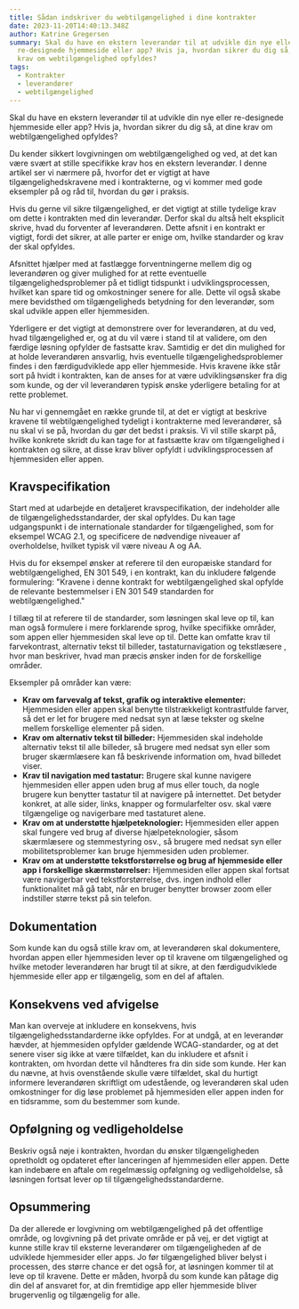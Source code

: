 ```yaml
---
title: Sådan indskriver du webtilgængelighed i dine kontrakter
date: 2023-11-20T14:40:13.348Z
author: Katrine Gregersen
summary: Skal du have en ekstern leverandør til at udvikle din nye eller
  re-designede hjemmeside eller app? Hvis ja, hvordan sikrer du dig så, at dine
  krav om webtilgængelighed opfyldes?
tags:
  - Kontrakter
  - leverandører
  - webtilgængelighed
---
```

Skal du have en ekstern leverandør til at udvikle din nye eller re-designede hjemmeside eller app? Hvis ja, hvordan sikrer du dig så, at dine krav om webtilgængelighed opfyldes? 

Du kender sikkert lovgivningen om webtilgængelighed og ved, at det kan være svært at stille specifikke krav hos en ekstern leverandør. I denne artikel ser vi nærmere på, hvorfor det er vigtigt at have tilgængelighedskravene med i kontrakterne, og vi kommer med gode eksempler på og råd til, hvordan du gør i praksis. 

Hvis du gerne vil sikre tilgængelighed, er det vigtigt at stille tydelige krav om dette i kontrakten med din leverandør. Derfor skal du altså helt eksplicit skrive, hvad du forventer af leverandøren. Dette afsnit i en kontrakt er vigtigt, fordi det sikrer, at alle parter er enige om, hvilke standarder og krav der skal opfyldes. 

Afsnittet hjælper med at fastlægge forventningerne mellem dig og leverandøren og giver mulighed for at rette eventuelle tilgængelighedsproblemer på et tidligt tidspunkt i udviklingsprocessen, hvilket kan spare tid og omkostninger senere for alle. Dette vil også skabe mere bevidsthed om tilgængeligheds betydning for den leverandør, som skal udvikle appen eller hjemmesiden. 

Yderligere er det vigtigt at demonstrere over for leverandøren, at du ved, hvad tilgængelighed er, og at du vil være i stand til at validere, om den færdige løsning opfylder de fastsatte krav. Samtidig er det din mulighed for at holde leverandøren ansvarlig, hvis eventuelle tilgængelighedsproblemer findes i den færdigudviklede app eller hjemmeside. Hvis kravene ikke står sort på hvidt i kontrakten, kan de anses for at være udviklingsønsker fra dig som kunde, og der vil leverandøren typisk ønske yderligere betaling for at rette problemet.

Nu har vi gennemgået en række grunde til, at det er vigtigt at beskrive kravene til webtilgængelighed tydeligt i kontrakterne med leverandører, så nu skal vi se på, hvordan du gør det bedst i praksis. Vi vil stille skarpt på, hvilke konkrete skridt du kan tage for at fastsætte krav om tilgængelighed i kontrakten og sikre, at disse krav bliver opfyldt i udviklingsprocessen af hjemmesiden eller appen. 

## Kravspecifikation

Start med at udarbejde en detaljeret kravspecifikation, der indeholder alle de tilgængelighedsstandarder, der skal opfyldes. Du kan tage udgangspunkt i de internationale standarder for tilgængelighed, som for eksempel WCAG 2.1, og specificere de nødvendige niveauer af overholdelse, hvilket typisk vil være niveau A og AA. 

Hvis du for eksempel ønsker at referere til den europæiske standard for webtilgængelighed, EN 301 549, i en kontrakt, kan du inkludere følgende formulering: "Kravene i denne kontrakt for webtilgængelighed  skal opfylde de relevante bestemmelser i EN 301 549 standarden for webtilgængelighed."

I tillæg til at referere til de standarder, som løsningen skal leve op til, kan man også formulere i mere forklarende sprog, hvilke specifikke områder, som appen eller hjemmesiden skal leve op til. Dette kan omfatte krav til farvekontrast, alternativ tekst til billeder, tastaturnavigation og tekstlæsere , hvor man beskriver, hvad man præcis ønsker inden for de forskellige områder. 

Eksempler på områder kan være: 

* **Krav om farvevalg af tekst, grafik og interaktive elementer:** Hjemmesiden eller appen skal benytte tilstrækkeligt kontrastfulde farver, så det er let for brugere med nedsat syn at læse tekster og skelne mellem forskellige elementer på siden.
* **Krav om alternativ tekst til billeder:** Hjemmesiden skal indeholde alternativ tekst til alle billeder, så brugere med nedsat syn eller som bruger skærmlæsere kan få beskrivende information om, hvad billedet viser.
* **Krav til navigation med tastatur:** Brugere skal kunne navigere hjemmesiden eller appen uden brug af mus eller touch, da nogle brugere kun benytter tastatur til at navigere på internettet. Det betyder konkret, at alle sider, links, knapper og formularfelter osv. skal være tilgængelige og navigerbare med tastaturet alene.
* **Krav om at understøtte hjælpeteknologier:** Hjemmesiden eller appen skal fungere ved brug af diverse hjælpeteknologier, såsom skærmlæsere og stemmestyring osv., så brugere med nedsat syn eller mobilitetsproblemer kan bruge hjemmesiden uden problemer.
* **Krav om at understøtte tekstforstørrelse og brug af hjemmeside eller app i forskellige skærmstørrelser:** Hjemmesiden eller appen skal fortsat være navigerbar ved tekstforstørrelse, dvs. ingen indhold eller funktionalitet må gå tabt, når en bruger benytter browser zoom eller indstiller større tekst på sin telefon. 

## Dokumentation

Som kunde kan du også stille krav om, at leverandøren skal dokumentere, hvordan appen eller hjemmesiden lever op til kravene om tilgængelighed og hvilke metoder leverandøren har brugt til at sikre, at den færdigudviklede hjemmeside eller app er tilgængelig, som en del af aftalen. 

## Konsekvens ved afvigelse

Man kan overveje at inkludere en konsekvens, hvis tilgængelighedsstandarderne ikke opfyldes. For at undgå, at en leverandør hævder, at hjemmesiden opfylder gældende WCAG-standarder, og at det senere viser sig ikke at være tilfældet, kan du inkludere et afsnit i kontrakten, om hvordan dette vil håndteres fra din side som kunde. Her kan du nævne, at hvis ovenstående skulle være tilfældet, skal du hurtigt informere leverandøren skriftligt om udestående, og leverandøren skal uden omkostninger for dig løse problemet på hjemmesiden eller appen inden for en tidsramme, som du bestemmer som kunde. 

## Opfølgning og vedligeholdelse

Beskriv også nøje i kontrakten, hvordan du ønsker tilgængeligheden opretholdt og opdateret efter lanceringen af hjemmesiden eller appen. Dette kan indebære en aftale om regelmæssig opfølgning og vedligeholdelse, så løsningen fortsat lever op til tilgængelighedsstandarderne.

## Opsummering

Da der allerede er lovgivning om webtilgængelighed på det offentlige område, og lovgivning på det private område er på vej, er det vigtigt at kunne stille krav til eksterne leverandører om tilgængeligheden af de udviklede hjemmesider eller apps. Jo før tilgængelighed bliver belyst i processen, des større chance er det også for, at løsningen kommer til at leve op til kravene. Dette er måden, hvorpå du som kunde kan påtage dig din del af ansvaret for, at din fremtidige app eller hjemmeside bliver brugervenlig og tilgængelig for alle.